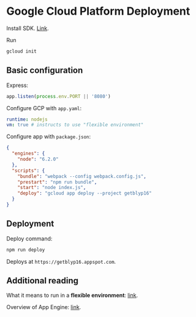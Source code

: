 # Google Cloud Platform Deployment
Install SDK. [Link](https://cloud.google.com/sdk/docs/).

Run
```sh
gcloud init
```

## Basic configuration
Express:
```js
app.listen(process.env.PORT || '8080')
```

Configure GCP with `app.yaml`:
```yaml
runtime: nodejs
vm: true # instructs to use "flexible environment"
```

Configure app with `package.json`:
```json
{
  "engines": {
    "node": "6.2.0"
  },
  "scripts": {
    "bundle": "webpack --config webpack.config.js",
    "prestart": "npm run bundle",
    "start": "node index.js",
    "deploy": "gcloud app deploy --project getblyp16"
  }
}
```

## Deployment
Deploy command:
```sh
npm run deploy
```

Deploys at `https://getblyp16.appspot.com`.

## Additional reading
What it means to run in a **flexible environment**: [link](https://cloud.google.com/appengine/docs/flexible/).

Overview of App Engine: [link](https://cloud.google.com/appengine/docs/flexible/nodejs/an-overview-of-app-engine).
